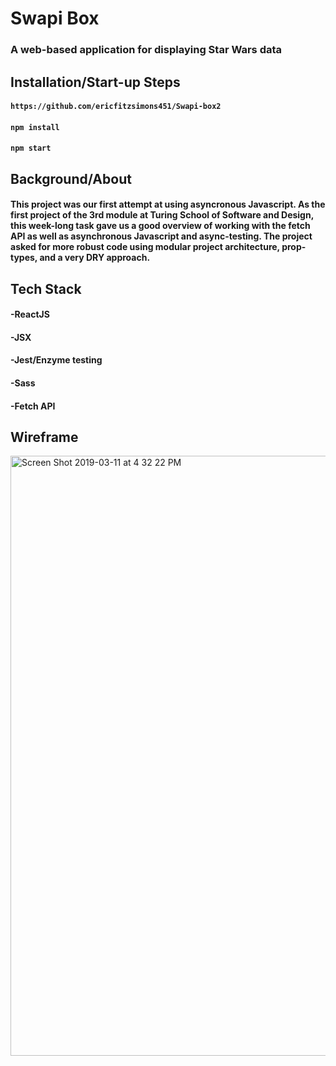 # Swapi Box
### A web-based application for displaying Star Wars data

## Installation/Start-up Steps
#### ```https://github.com/ericfitzsimons451/Swapi-box2```
#### ```npm install```
#### ```npm start```

## Background/About
#### This project was our first attempt at using asyncronous Javascript.  As the first project of the 3rd module at Turing School of Software and Design, this week-long task gave us a good overview of working with the fetch API as well as asynchronous Javascript and async-testing.  The project asked for more robust code using modular project architecture, prop-types, and a very DRY approach.

## Tech Stack
#### -ReactJS
#### -JSX
#### -Jest/Enzyme testing
#### -Sass
#### -Fetch API

## Wireframe
<img width="960" alt="Screen Shot 2019-03-11 at 4 32 22 PM" src="https://user-images.githubusercontent.com/39415039/54162833-9b7dd980-441c-11e9-8f9e-4ec37938c977.png">



